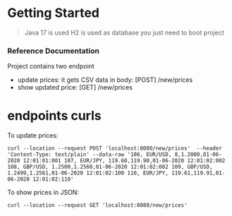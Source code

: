 # Getting Started

> Java 17 is used 
> H2 is used as database you just need to boot project

### Reference Documentation

Project contains two endpoint 
* update prices: it gets CSV data in body: [POST] /new/prices
* show updated price: [GET] /new/prices

# endpoints curls

To update prices: 

`
curl --location --request POST 'localhost:8080/new/prices' 
--header 'Content-Type: text/plain'
--data-raw '106, EUR/USD, 8,1.2000,01-06-2020 12:01:01:001
107, EUR/JPY, 119.60,119.90,01-06-2020 12:01:02:002
108, GBP/USD, 1.2500,1.2560,01-06-2020 12:01:02:002
109, GBP/USD, 1.2499,1.2561,01-06-2020 12:01:02:100
110, EUR/JPY, 119.61,119.91,01-06-2020 12:01:02:110'
`

To show prices in JSON:

`
curl --location --request GET 'localhost:8080/new/prices'
`

